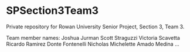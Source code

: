 # SPSection3Team3
Private repository for Rowan University Senior Project, Section 3, Team 3.

Team member names:
Joshua Jurman
Scott Straguzzi
Victoria Scavetta
Ricardo Ramirez
Donte Fontenelli
Nicholas Michelette
Amado Medina
...
